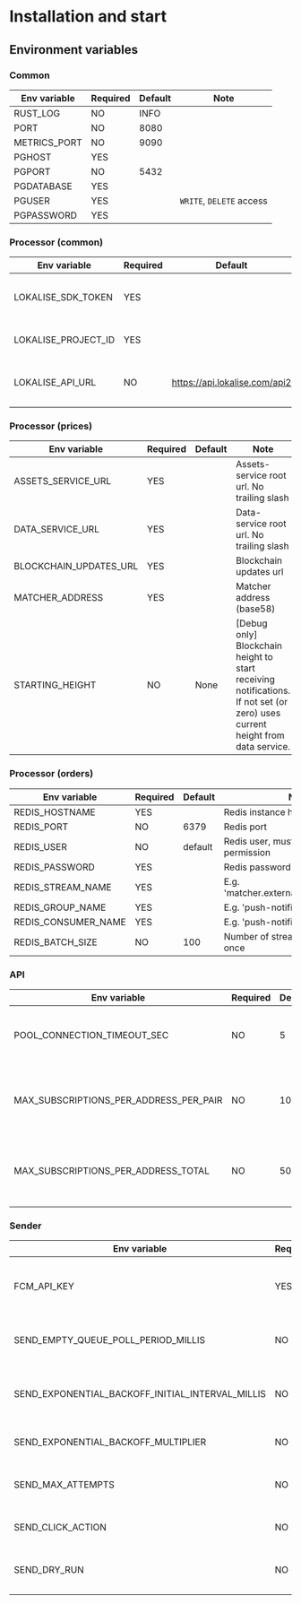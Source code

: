 # Installation and start

## Environment variables


### Common

| Env variable | Required | Default | Note                     |
| ------------ | -------- | ------- | ------------------------ |
| RUST_LOG     | NO       | INFO    |                          |
| PORT         | NO       | 8080    |                          |
| METRICS_PORT | NO       | 9090    |                          |
| PGHOST       | YES      |         |                          |
| PGPORT       | NO       | 5432    |                          |
| PGDATABASE   | YES      |         |                          |
| PGUSER       | YES      |         | `WRITE`, `DELETE` access |
| PGPASSWORD   | YES      |         |                          |


### Processor (common)

| Env variable        | Required | Default                       | Note                    |
|---------------------|----------|-------------------------------|-------------------------|
| LOKALISE_SDK_TOKEN  | YES      |                               | API token from lokalise |
| LOKALISE_PROJECT_ID | YES      |                               | Project ID in lokalise  |
| LOKALISE_API_URL    | NO       | https://api.lokalise.com/api2 | Lokalise API base URL   |


### Processor (prices)

| Env variable           | Required | Default | Note                                       |
|------------------------| -------- | ------- |--------------------------------------------|
| ASSETS_SERVICE_URL     | YES      |         | Assets-service root url. No trailing slash |
| DATA_SERVICE_URL       | YES      |         | Data-service root url. No trailing slash   |
| BLOCKCHAIN_UPDATES_URL | YES      |         | Blockchain updates url                     |
| MATCHER_ADDRESS        | YES      |         | Matcher address (base58)                   |
| STARTING_HEIGHT        | NO       | None    | [Debug only] Blockchain height to start receiving notifications.<br/>If not set (or zero) uses current height from data  service. |


### Processor (orders)

| Env variable           | Required | Default | Note                                       |
|------------------------| -------- | ------- |--------------------------------------------|
| REDIS_HOSTNAME         | YES      |         | Redis instance hostname                    |
| REDIS_PORT             | NO       | 6379    | Redis port                                 |
| REDIS_USER             | NO       | default | Redis user, must have write permission     |
| REDIS_PASSWORD         | YES      |         | Redis password                             |
| REDIS_STREAM_NAME      | YES      |         | E.g. 'matcher.external.orders.execution'   |
| REDIS_GROUP_NAME       | YES      |         | E.g. 'push-notifications-service'          |
| REDIS_CONSUMER_NAME    | YES      |         | E.g. 'push-notifications-0'                |
| REDIS_BATCH_SIZE       | NO       | 100     | Number of stream items to query at once    |


### API

| Env variable                           | Required | Default | Note                                                        |
|----------------------------------------| -------- |---------|-------------------------------------------------------------|
| POOL_CONNECTION_TIMEOUT_SEC            | NO       | 5       | Database pool connection timeout, seconds                   |
| MAX_SUBSCRIPTIONS_PER_ADDRESS_PER_PAIR | NO       | 10      | Maximum number of price subscriptions per pair, per address |
| MAX_SUBSCRIPTIONS_PER_ADDRESS_TOTAL    | NO       | 50      | Maximum number of price subscriptions in total, per address |


### Sender

| Env variable                                     | Required | Default | Note                                               |
| ------------------------------------------------ | -------- | ------- | -------------------------------------------------- |
| FCM_API_KEY                                      | YES      |         | A token from FCM for sending messages to apps      |
| SEND_EMPTY_QUEUE_POLL_PERIOD_MILLIS              | NO       | 5000    | Period of polling for new messages                 |
| SEND_EXPONENTIAL_BACKOFF_INITIAL_INTERVAL_MILLIS | NO       | 5000    | Message send exponential strategy initial interval |
| SEND_EXPONENTIAL_BACKOFF_MULTIPLIER              | NO       | 3.0     | Exponential strategy multiplier                    |
| SEND_MAX_ATTEMPTS                                | NO       | 5       | No more retries after reaching max attempts limit  |
| SEND_CLICK_ACTION                                | NO       | "open"  | "click_action" field in sent Notification          |
| SEND_DRY_RUN                                     | NO       | 5       | No more retries after reaching max attempts limit  |

